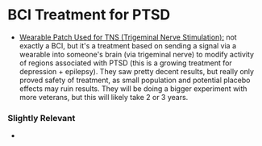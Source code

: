 # BCI Treatment for PTSD

 - [Wearable Patch Used for TNS (Trigeminal Nerve Stimulation):](http://onlinelibrary.wiley.com/doi/10.1111/ner.12399/full) not exactly a BCI, but it's a treatment based on sending a signal via a wearable into someone's brain (via trigeminal nerve) to modify activity of regions associated with PTSD (this is a growing treatment for depression + epilepsy). They saw pretty decent results, but really only proved safety of treatment, as small population and potential placebo effects may ruin results. They will be doing a bigger experiment with more veterans, but this will likely take 2 or 3 years.

### Slightly Relevant

 - 